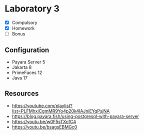 # Laboratory 3

* [x] Compulsory
* [x] Homework
* [ ] Bonus

## Configuration
* Payara Server 5
* Jakarta 8 
* PrimeFaces 12
* Java 17

## Resources
* https://youtube.com/playlist?list=PLFMhxiCgmMR9Yo4p20k4lAJniEYqPsjNA
* https://blog.payara.fish/using-postgresql-with-payara-server
* https://youtu.be/w0F5sTXcfC4
* https://youtu.be/bsagsEBMGc0